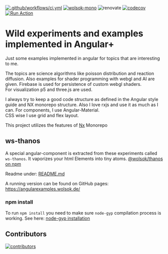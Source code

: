 [![.github/workflows/ci.yml](https://github.com/WolfSoko/wol-sok-mono/actions/workflows/ci.yml/badge.svg)](https://github.com/WolfSoko/wol-sok-mono/actions/workflows/ci.yml)
[![wolsok-mono](https://img.shields.io/endpoint?url=https://dashboard.cypress.io/badge/detailed/jyisda/main&style=flat&logo=cypress)](https://dashboard.cypress.io/projects/jyisda/runs)
![renovate](https://img.shields.io/badge/maintaied%20with-renovate-blue?logo=renovatebot)
[![codecov](https://codecov.io/github/WolfSoko/wol-sok-mono/branch/main/graph/badge.svg?token=SYKFAX478R)](https://codecov.io/github/WolfSoko/wol-sok-mono)
[![Run Action](https://github-action-button.web.app/buttons/simple.svg?name=Deploy%20release%20to%20AWS&eventType=Deploy%20release%20to%20AWS&type=simple&action=dispatch)](https://github-action-button.web.app/repos/WolfSoko/wol-sok-mono/button?name=Deploy%20release%20to%20AWS&eventType=Deploy%20release%20to%20AWS&type=simple&action=dispatch)

# Wild experiments and examples implemented in Angular+

Just some examples implemented in angular for topics that are interesting to me.

The topics are science algorithms like poisson distribution and reaction diffusion. Also examples for shader programming
with webgl and AI are given. Firebase is used for persistence of custom webgl shaders.  
For visualization p5 and three.js are used.

I always try to keep a good code structure as defined in the Angular style guide and NX monorepo structure. Also I love
rxjs and use it as much as I can. For components, I use Angular-Material.  
CSS wise I use grid and flex layout.

This project utilizes the features of [Nx](https://nx.dev/l/a/getting-started/intro) Monorepo

## ws-thanos

A special angular-component is extracted from these experiments called `ws-thanos`. It vaporizes your html Elements into
tiny atoms.
[@wolsok/thanos on npm](https://www.npmjs.com/package/@wolsok/thanos)

Readme under: [README.md](./libs/public/ws-thanos/README.md)

A running version can be found on GitHub pages: https://angularexamples.wolsok.de/

### npm install

To run `npm install` you need to make sure `node-gyp` compilation process is working. See here: [node-gyp installation](https://github.com/nodejs/node-gyp#installation)

## Contributors

[![contributors](https://contrib.rocks/image?repo=WolfSoko/wol-sok-mono)](https://github.com/WolfSoko/wol-sok-mono/graphs/contributors)
